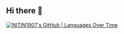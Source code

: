 ## Hi there 👋

<!--
**NITIN1907/NITIN1907** is a ✨ _special_ ✨ repository because its `README.md` (this file) appears on your GitHub profile.

Here are some ideas to get you started:

- 🔭 I’m currently working on ...
- 🌱 I’m currently learning ...
- 👯 I’m looking to collaborate on ...
- 🤔 I’m looking for help with ...
- 💬 Ask me about ...
- 📫 How to reach me: ...
- 😄 Pronouns: ...
- ⚡ Fun fact: ...
-->
[![NITIN1907's GitHub | Languages Over Time](https://stats.quira.sh/NITIN1907/languages-over-time?theme=dark)](https://quira.sh?utm_source=widgets&utm_campaign=NITIN1907)
